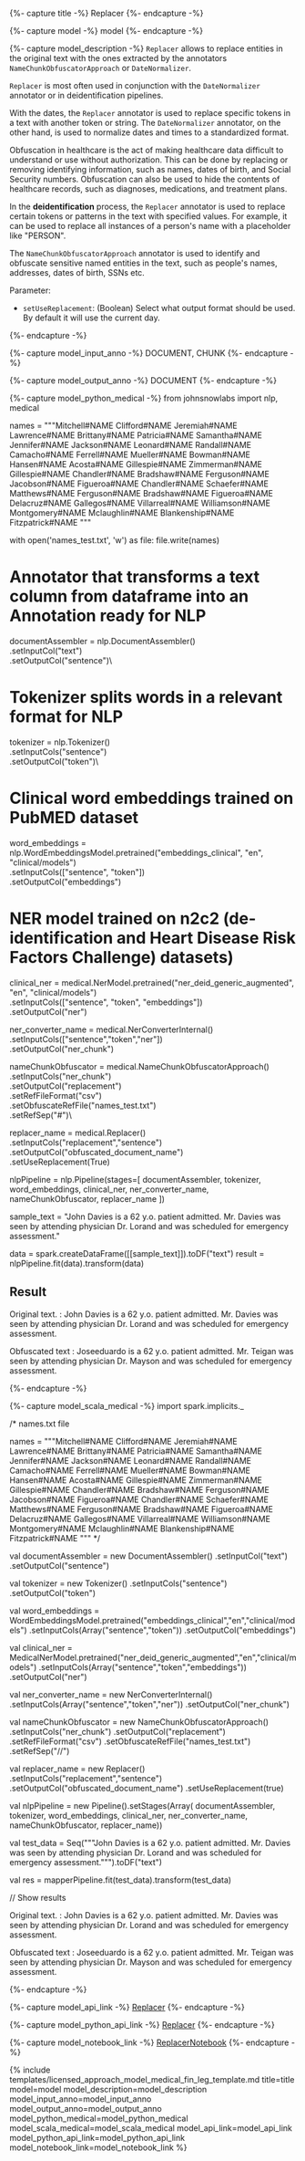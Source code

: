 {%- capture title -%}
Replacer
{%- endcapture -%}

{%- capture model -%}
model
{%- endcapture -%}

{%- capture model_description -%}
`Replacer` allows to replace entities in the original text with the ones extracted by the annotators `NameChunkObfuscatorApproach` or `DateNormalizer`. 

`Replacer` is most often used in conjunction with the `DateNormalizer` annotator or in deidentification pipelines.

With the dates, the `Replacer` annotator is used to replace specific tokens in a text with another token or string. The `DateNormalizer` annotator, on the other hand, is used to normalize dates and times to a standardized format.

Obfuscation in healthcare is the act of making healthcare data difficult to understand or use without authorization. This can be done by replacing or removing identifying information, such as names, dates of birth, and Social Security numbers. Obfuscation can also be used to hide the contents of healthcare records, such as diagnoses, medications, and treatment plans.

In the **deidentification** process, the `Replacer` annotator is used to replace certain tokens or patterns in the text with specified values. For example, it can be used to replace all instances of a person's name with a placeholder like "PERSON".

The `NameChunkObfuscatorApproach` annotator is used to identify and obfuscate sensitive named entities in the text, such as people's names, addresses, dates of birth, SSNs etc.

Parameter:

- `setUseReplacement`: (Boolean) Select what output format should be used. By default it will use the current day.   

{%- endcapture -%}

{%- capture model_input_anno -%}
DOCUMENT, CHUNK
{%- endcapture -%}

{%- capture model_output_anno -%}
DOCUMENT
{%- endcapture -%}

{%- capture model_python_medical -%}
from johnsnowlabs import nlp, medical

names = """Mitchell#NAME
Clifford#NAME
Jeremiah#NAME
Lawrence#NAME
Brittany#NAME
Patricia#NAME
Samantha#NAME
Jennifer#NAME
Jackson#NAME
Leonard#NAME
Randall#NAME
Camacho#NAME
Ferrell#NAME
Mueller#NAME
Bowman#NAME
Hansen#NAME
Acosta#NAME
Gillespie#NAME
Zimmerman#NAME
Gillespie#NAME
Chandler#NAME
Bradshaw#NAME
Ferguson#NAME
Jacobson#NAME
Figueroa#NAME
Chandler#NAME
Schaefer#NAME
Matthews#NAME
Ferguson#NAME
Bradshaw#NAME
Figueroa#NAME
Delacruz#NAME
Gallegos#NAME
Villarreal#NAME
Williamson#NAME
Montgomery#NAME
Mclaughlin#NAME
Blankenship#NAME
Fitzpatrick#NAME
"""

with open('names_test.txt', 'w') as file:
    file.write(names)


# Annotator that transforms a text column from dataframe into an Annotation ready for NLP
documentAssembler = nlp.DocumentAssembler()\
  .setInputCol("text")\
  .setOutputCol("sentence")\

# Tokenizer splits words in a relevant format for NLP
tokenizer = nlp.Tokenizer()\
  .setInputCols("sentence")\
  .setOutputCol("token")\

# Clinical word embeddings trained on PubMED dataset
word_embeddings = nlp.WordEmbeddingsModel.pretrained("embeddings_clinical", "en", "clinical/models")\
    .setInputCols(["sentence", "token"])\
    .setOutputCol("embeddings")

# NER model trained on n2c2 (de-identification and Heart Disease Risk Factors Challenge) datasets)
clinical_ner = medical.NerModel.pretrained("ner_deid_generic_augmented", "en", "clinical/models") \
    .setInputCols(["sentence", "token", "embeddings"]) \
    .setOutputCol("ner")

ner_converter_name = medical.NerConverterInternal()\
    .setInputCols(["sentence","token","ner"])\
    .setOutputCol("ner_chunk")

nameChunkObfuscator = medical.NameChunkObfuscatorApproach()\
  .setInputCols("ner_chunk")\
  .setOutputCol("replacement")\
  .setRefFileFormat("csv")\
  .setObfuscateRefFile("names_test.txt")\
  .setRefSep("#")\

replacer_name = medical.Replacer()\
  .setInputCols("replacement","sentence")\
  .setOutputCol("obfuscated_document_name")\
  .setUseReplacement(True)

nlpPipeline = nlp.Pipeline(stages=[
    documentAssembler, 
    tokenizer,
    word_embeddings,
    clinical_ner,
    ner_converter_name,
    nameChunkObfuscator,
    replacer_name
    ])

sample_text = "John Davies is a 62 y.o. patient admitted. Mr. Davies was seen by attending physician Dr. Lorand and was scheduled for emergency assessment."

data = spark.createDataFrame([[sample_text]]).toDF("text")
result = nlpPipeline.fit(data).transform(data)

## Result

Original text.  :  John Davies is a 62 y.o. patient admitted. Mr. Davies was seen by attending physician Dr. Lorand and was scheduled for emergency assessment.

Obfuscated text :  Joseeduardo is a 62 y.o. patient admitted. Mr. Teigan was seen by attending physician Dr. Mayson and was scheduled for emergency assessment.

{%- endcapture -%}


{%- capture model_scala_medical -%}
import spark.implicits._

/* names.txt file

names = """Mitchell#NAME
Clifford#NAME
Jeremiah#NAME
Lawrence#NAME
Brittany#NAME
Patricia#NAME
Samantha#NAME
Jennifer#NAME
Jackson#NAME
Leonard#NAME
Randall#NAME
Camacho#NAME
Ferrell#NAME
Mueller#NAME
Bowman#NAME
Hansen#NAME
Acosta#NAME
Gillespie#NAME
Zimmerman#NAME
Gillespie#NAME
Chandler#NAME
Bradshaw#NAME
Ferguson#NAME
Jacobson#NAME
Figueroa#NAME
Chandler#NAME
Schaefer#NAME
Matthews#NAME
Ferguson#NAME
Bradshaw#NAME
Figueroa#NAME
Delacruz#NAME
Gallegos#NAME
Villarreal#NAME
Williamson#NAME
Montgomery#NAME
Mclaughlin#NAME
Blankenship#NAME
Fitzpatrick#NAME
"""
*/

val documentAssembler = new DocumentAssembler()
    .setInputCol("text")
    .setOutputCol("sentence")

val tokenizer = new Tokenizer()
    .setInputCols("sentence")
    .setOutputCol("token")

val word_embeddings = WordEmbeddingsModel.pretrained("embeddings_clinical","en","clinical/models")
    .setInputCols(Array("sentence","token"))
    .setOutputCol("embeddings")

val clinical_ner = MedicalNerModel.pretrained("ner_deid_generic_augmented","en","clinical/models")
    .setInputCols(Array("sentence","token","embeddings"))
    .setOutputCol("ner")

val ner_converter_name = new NerConverterInternal()
    .setInputCols(Array("sentence","token","ner"))
    .setOutputCol("ner_chunk")

val nameChunkObfuscator = new NameChunkObfuscatorApproach()
    .setInputCols("ner_chunk")
    .setOutputCol("replacement")
    .setRefFileFormat("csv")
    .setObfuscateRefFile("names_test.txt")
    .setRefSep("//")

val replacer_name = new Replacer()
    .setInputCols("replacement","sentence")
    .setOutputCol("obfuscated_document_name")
    .setUseReplacement(true)

val nlpPipeline = new Pipeline().setStages(Array(
    documentAssembler, 
    tokenizer, 
    word_embeddings, 
    clinical_ner, 
    ner_converter_name, 
    nameChunkObfuscator, 
    replacer_name))


val test_data = Seq("""John Davies is a 62 y.o. patient admitted. Mr. Davies was seen by attending physician Dr. Lorand and was scheduled for emergency assessment.""").toDF("text")

val res = mapperPipeline.fit(test_data).transform(test_data)

// Show results

Original text.  :  John Davies is a 62 y.o. patient admitted. Mr. Davies was seen by attending physician Dr. Lorand and was scheduled for emergency assessment.

Obfuscated text :  Joseeduardo is a 62 y.o. patient admitted. Mr. Teigan was seen by attending physician Dr. Mayson and was scheduled for emergency assessment.

{%- endcapture -%}

{%- capture model_api_link -%}
[Replacer](https://nlp.johnsnowlabs.com/licensed/api/com/johnsnowlabs/nlp/annotators/deid/Replacer.html)
{%- endcapture -%}

{%- capture model_python_api_link -%}
[Replacer](https://nlp.johnsnowlabs.com/licensed/api/python/reference/autosummary/sparknlp_jsl/annotator/deid/replacer/index.html#sparknlp_jsl.annotator.deid.replacer.Replacer)
{%- endcapture -%}

{%- capture model_notebook_link -%}
[ReplacerNotebook](https://github.com/JohnSnowLabs/spark-nlp-workshop/blob/master/Spark_NLP_Udemy_MOOC/Healthcare_NLP/Replacer.ipynb)
{%- endcapture -%}


{% include templates/licensed_approach_model_medical_fin_leg_template.md
title=title
model=model
model_description=model_description
model_input_anno=model_input_anno
model_output_anno=model_output_anno
model_python_medical=model_python_medical
model_scala_medical=model_scala_medical
model_api_link=model_api_link
model_python_api_link=model_python_api_link
model_notebook_link=model_notebook_link
%}
